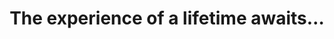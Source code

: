 ---
layout: competition
id: competition
permalink: /competition/
title: The experience of a lifetime awaits…
nav: true
nav-order: 2
nav-title: Win a secret getaway

intro: Eight deliciously secret getaways await. Each inspired by the Light & Free flavours, they all promise wild adventure, unmissable experiences, and memories to last a lifetime.
enter-cta: Enter Now

prizes:

  - id: blueberry
    title: Escape to gaze <br>at the lights
    description:
      - Piercing mountain tops, volcanic surprises and northern cool make for an expedition of epic proportions.

  - id: cherry
    title: Take off to soak <br>in hot springs
    description:
      - Electric cities and mystifying temples, mountain hikes and neon lights – a far-flung adventure awaits...

  - id: coconut
    title: Slip away to swim <br>in blue bay
    description:
      - Fly through jungle canopies, glide across mangrove swamps, reach dizzying heights and make for hot and heady experiences.

  - id: lemon
    title: Break free for views <br>by the med
    description:
      - Calling all foodies. Indulge in lip-smacking treats and delicious surroundings, and let this cultural whirlwind enchant at every turn.

  - id: peach
    title: Escape to dance covered in feathers
    description:
      - Head for culture, for colour, for jungle escapes and buzzing downtown nights – head for endless energy and untouched beauty.

  - id: strawberry
    title: Break free to marvel at the sunset skyline
    description:
      - Strut like it’s Broadway, catching sunset over three iconic skylines and immersing yourself in buzzing cultural outings...

  - id: vanilla
    title: Break away to bask in the flora and fauna
    description:
      - Wild outings, deep into the unknown, where animal encounters bookmark an escape that is as adventurous as it is utterly beguiling.

  - id: raspberry
    title: Take off to scout <br>the coast
    description:
      - Piercing mountain tops, volcanic surprises and northern cool make for an expedition of epic proportions.
---
